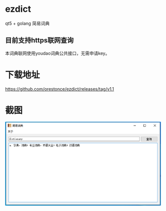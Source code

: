 # ezdict
qt5 + golang 简易词典

## 目前支持https联网查询

本词典联网使用youdao词典公共接口，无需申请key。

# 下载地址
https://github.com/orestonce/ezdict/releases/tag/v1.1

# 截图
![](image/screenshot.png)